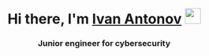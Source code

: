 <h1 align="center">Hi there, I'm <a href="https://goo.su/oGOqm3s" target="_blank">Ivan Antonov</a> 
<img src="https://github.com/blackcater/blackcater/raw/main/images/Hi.gif" height="32"/></h1>
<h3 align="center">Junior engineer for cybersecurity</h3>
